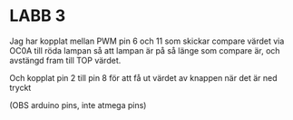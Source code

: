 # LABB 3

Jag har kopplat mellan PWM pin 6 och 11 som skickar compare värdet via OC0A till röda lampan så att
lampan är på så länge som compare är, och avstängd fram till TOP värdet.

Och kopplat pin 2 till pin 8 för att få ut värdet av knappen när det är ned tryckt

(OBS arduino pins, inte atmega pins)




